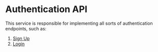 # Authentication API
This service is responsible for implementing all sorts of authentication endpoints, such as:

1. [Sign Up](./requirements/signup.md)
1. [Login](./requirements/login.md)